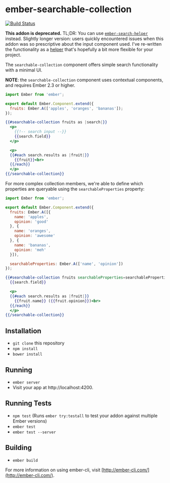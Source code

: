 # ember-searchable-collection

[![Build Status](https://travis-ci.org/gmurphey/ember-searchable-collection.svg?branch=master)](https://travis-ci.org/gmurphey/ember-searchable-collection)

**This addon is deprecated.** TL;DR: You can use [`ember-search-helper`](https://github.com/gmurphey/ember-search-helper) instead. Slightly longer version: users quickly encountered issues when this addon was so prescriptive about the input component used. I've re-written the functionality as a [helper](https://github.com/gmurphey/ember-search-helper) that's hopefully a bit more flexible for your project.

The `searchable-collection` component offers simple search functionality with a minimal UI.

**NOTE**: the `searchable-collection` component uses contextual components, and requires Ember 2.3 or higher.

```javascript
import Ember from 'ember';

export default Ember.Component.extend({
  fruits: Ember.A(['apples', 'oranges', 'bananas']);
});
```

```hbs
{{#searchable-collection fruits as |search|}}
  <p>
    {{!-- search input --}}
    {{search.field}}
  </p>

  <p>
  {{#each search.results as |fruit|}}
    {{fruit}}<br>
  {{/each}}
  </p>
{{/searchable-collection}}
```

For more complex collection members, we're able to define which properties are queryable using the `searchableProperties` property:

```javascript
import Ember from 'ember';

export default Ember.Component.extend({
  fruits: Ember.A([{
    name: 'apples',
    opinion: 'good'
  }, {
    name: 'oranges',
    opinion: 'awesome'
  }, {
    name: 'bananas',
    opinion: 'meh'
  }]),

  searchableProperties: Ember.A(['name', 'opinion'])
});
```

```hbs
{{#searchable-collection fruits searchableProperties=searchableProperties as |search|}}
  {{search.field}}

  <p>
  {{#each search.results as |fruit|}}
    {{fruit.name}} ({{fruit.opinion}})<br>
  {{/each}}
  </p>
{{/searchable-collection}}
```

## Installation

* `git clone` this repository
* `npm install`
* `bower install`

## Running

* `ember server`
* Visit your app at http://localhost:4200.

## Running Tests

* `npm test` (Runs `ember try:testall` to test your addon against multiple Ember versions)
* `ember test`
* `ember test --server`

## Building

* `ember build`

For more information on using ember-cli, visit [http://ember-cli.com/](http://ember-cli.com/).
